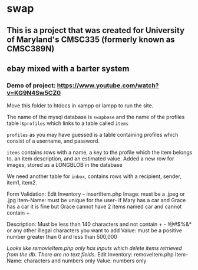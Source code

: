# swap #
## This is a project that was created for University of Maryland's CMSC335 (formerly known as CMSC389N)
## ebay mixed with a barter system ##
### Demo of project: https://www.youtube.com/watch?v=KG9N4Sw5CZ0 ###
Move this folder to htdocs in xampp or lampp to run the site.

The name of the mysql database is `swapbase` and the name of the profiles table is`profiles` which links to a table called
`items`

`profiles` as you may have guessed is a table containing profiles which consist of a username, and password.

`items` contains rows with a name, a key to the profile which the item belongs to, an item description, and an estimated value. Added a new row for images, stored as a LONGBLOB in the database 

We need another table for `inbox`, contains rows with a recipient, sender, item1, item2. 

Form Validation:
Edit Inventory – insertItem.php
Image: must be a .jpeg or .jpg
Item-Name: must be unique for the user- if Mary has a car and Grace has a car it is fine but Grace cannot have 2 items named car and cannot contain +

Description: Must  be less than 140 characters and not contain + - !@#$%&* or any other illegal characters you want to add
Value: must be a positive number greater than 0 and less than 500,000

*Looks like removieItem.php only has inputs which delete items retrieved from the db. There are no text fields.*
Edit Inventory: removeItem.php
Item-Name: characters and numbers only
Value: numbers only
